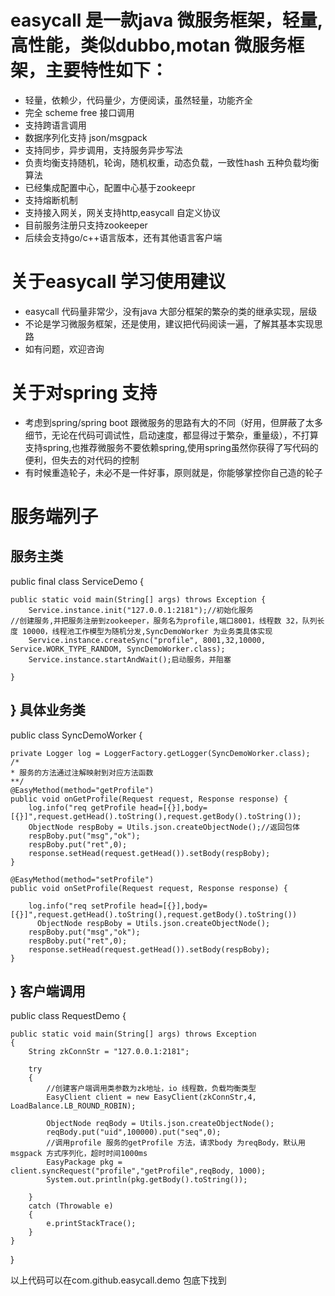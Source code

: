 # 
easycall 是一款java 微服务框架，轻量,高性能，类似dubbo,motan 微服务框架，主要特性如下：
========================
* 轻量，依赖少，代码量少，方便阅读，虽然轻量，功能齐全
* 完全 scheme free 接口调用
* 支持跨语言调用
* 数据序列化支持 json/msgpack
* 支持同步，异步调用，支持服务异步写法
* 负责均衡支持随机，轮询，随机权重，动态负载，一致性hash 五种负载均衡算法
* 已经集成配置中心，配置中心基于zookeepr
* 支持熔断机制
* 支持接入网关，网关支持http,easycall 自定义协议
* 目前服务注册只支持zookeeper
* 后续会支持go/c++语言版本，还有其他语言客户端

关于easycall 学习使用建议
=============
* easycall 代码量非常少，没有java 大部分框架的繁杂的类的继承实现，层级
* 不论是学习微服务框架，还是使用，建议把代码阅读一遍，了解其基本实现思路
* 如有问题，欢迎咨询

关于对spring 支持
===============
* 考虑到spring/spring boot 跟微服务的思路有大的不同（好用，但屏蔽了太多细节，无论在代码可调试性，启动速度，都显得过于繁杂，重量级），不打算支持spring,也推荐微服务不要依赖spring,使用spring虽然你获得了写代码的便利，但失去的对代码的控制
* 有时候重造轮子，未必不是一件好事，原则就是，你能够掌控你自己造的轮子

服务端列子
========
服务主类
--------
public final class ServiceDemo {

    public static void main(String[] args) throws Exception {	
    	Service.instance.init("127.0.0.1:2181");//初始化服务
	//创建服务,并把服务注册到zookeeper，服务名为profile,端口8001，线程数 32，队列长度 10000，线程池工作模型为随机分发,SyncDemoWorker 为业务类具体实现
    	Service.instance.createSync("profile", 8001,32,10000, Service.WORK_TYPE_RANDOM, SyncDemoWorker.class);
    	Service.instance.startAndWait();启动服务，并阻塞
    	
    }
}
具体业务类
---------
public class SyncDemoWorker {

    private Logger log = LoggerFactory.getLogger(SyncDemoWorker.class);
    /*
    * 服务的方法通过注解映射到对应方法函数
    **/
    @EasyMethod(method="getProfile")
    public void onGetProfile(Request request, Response response) {
    	log.info("req getProfile head=[{}],body=[{}]",request.getHead().toString(),request.getBody().toString()); 	
    	ObjectNode respBoby = Utils.json.createObjectNode();//返回包体
    	respBoby.put("msg","ok");
    	respBoby.put("ret",0);
    	response.setHead(request.getHead()).setBody(respBoby);
    }
    
    @EasyMethod(method="setProfile")
    public void onSetProfile(Request request, Response response) {
    	
    	log.info("req setProfile head=[{}],body=[{}]",request.getHead().toString(),request.getBody().toString())
		  ObjectNode respBoby = Utils.json.createObjectNode();
    	respBoby.put("msg","ok");
    	respBoby.put("ret",0);
    	response.setHead(request.getHead()).setBody(respBoby);
    }
}
客户端调用
---------

public class RequestDemo {
	
	public static void main(String[] args) throws Exception
	{
		String zkConnStr = "127.0.0.1:2181";

		try
		{	
			//创建客户端调用类参数为zk地址，io 线程数，负载均衡类型
			EasyClient client = new EasyClient(zkConnStr,4, LoadBalance.LB_ROUND_ROBIN);

			ObjectNode reqBody = Utils.json.createObjectNode();
			reqBody.put("uid",100000).put("seq",0);
			//调用profile 服务的getProfile 方法，请求body 为reqBody，默认用msgpack 方式序列化，超时时间1000ms	
			EasyPackage pkg = client.syncRequest("profile","getProfile",reqBody, 1000);
			System.out.println(pkg.getBody().toString());

		}
		catch (Throwable e)
		{
			e.printStackTrace();
		}
	}
}

以上代码可以在com.github.easycall.demo 包底下找到
